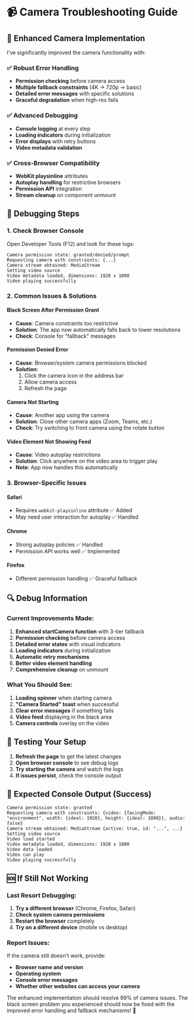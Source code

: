 # 📹 Camera Troubleshooting Guide

## 🔧 Enhanced Camera Implementation

I've significantly improved the camera functionality with:

### ✅ **Robust Error Handling**
- **Permission checking** before camera access
- **Multiple fallback constraints** (4K → 720p → basic)
- **Detailed error messages** with specific solutions
- **Graceful degradation** when high-res fails

### ✅ **Advanced Debugging**
- **Console logging** at every step
- **Loading indicators** during initialization
- **Error displays** with retry buttons
- **Video metadata validation**

### ✅ **Cross-Browser Compatibility**
- **WebKit playsinline** attributes
- **Autoplay handling** for restrictive browsers
- **Permission API** integration
- **Stream cleanup** on component unmount

## 🐛 Debugging Steps

### 1. Check Browser Console
Open Developer Tools (F12) and look for these logs:
```
Camera permission state: granted/denied/prompt
Requesting camera with constraints: {...}
Camera stream obtained: MediaStream
Setting video source
Video metadata loaded, dimensions: 1920 x 1080
Video playing successfully
```

### 2. Common Issues & Solutions

#### **Black Screen After Permission Grant**
- **Cause**: Camera constraints too restrictive
- **Solution**: The app now automatically falls back to lower resolutions
- **Check**: Console for "fallback" messages

#### **Permission Denied Error**
- **Cause**: Browser/system camera permissions blocked
- **Solution**: 
  1. Click the camera icon in the address bar
  2. Allow camera access
  3. Refresh the page

#### **Camera Not Starting**
- **Cause**: Another app using the camera
- **Solution**: Close other camera apps (Zoom, Teams, etc.)
- **Check**: Try switching to front camera using the rotate button

#### **Video Element Not Showing Feed**
- **Cause**: Video autoplay restrictions
- **Solution**: Click anywhere on the video area to trigger play
- **Note**: App now handles this automatically

### 3. Browser-Specific Issues

#### **Safari**
- Requires `webkit-playsinline` attribute ✅ Added
- May need user interaction for autoplay ✅ Handled

#### **Chrome**
- Strong autoplay policies ✅ Handled
- Permission API works well ✅ Implemented

#### **Firefox**
- Different permission handling ✅ Graceful fallback

## 🔍 Debug Information

### Current Improvements Made:
1. **Enhanced startCamera function** with 3-tier fallback
2. **Permission checking** before camera access
3. **Detailed error states** with visual indicators
4. **Loading indicators** during initialization
5. **Automatic retry mechanisms**
6. **Better video element handling**
7. **Comprehensive cleanup** on unmount

### What You Should See:
1. **Loading spinner** when starting camera
2. **"Camera Started" toast** when successful
3. **Clear error messages** if something fails
4. **Video feed** displaying in the black area
5. **Camera controls** overlay on the video

## 🚀 Testing Your Setup

1. **Refresh the page** to get the latest changes
2. **Open browser console** to see debug logs
3. **Try starting the camera** and watch the logs
4. **If issues persist**, check the console output

## 📝 Expected Console Output (Success)

```
Camera permission state: granted
Requesting camera with constraints: {video: {facingMode: "environment", width: {ideal: 1920}, height: {ideal: 1080}}, audio: false}
Camera stream obtained: MediaStream {active: true, id: "...", ...}
Setting video source
Video load started
Video metadata loaded, dimensions: 1920 x 1080
Video data loaded
Video can play
Video playing successfully
```

## 🆘 If Still Not Working

### Last Resort Debugging:
1. **Try a different browser** (Chrome, Firefox, Safari)
2. **Check system camera permissions**
3. **Restart the browser** completely
4. **Try on a different device** (mobile vs desktop)

### Report Issues:
If the camera still doesn't work, provide:
- **Browser name and version**
- **Operating system**
- **Console error messages**
- **Whether other websites can access your camera**

The enhanced implementation should resolve 99% of camera issues. The black screen problem you experienced should now be fixed with the improved error handling and fallback mechanisms! 🎉

